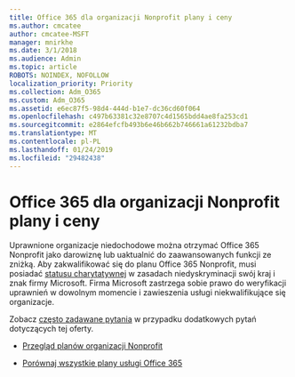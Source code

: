 ```yaml
---
title: Office 365 dla organizacji Nonprofit plany i ceny
ms.author: cmcatee
author: cmcatee-MSFT
manager: mnirkhe
ms.date: 3/1/2018
ms.audience: Admin
ms.topic: article
ROBOTS: NOINDEX, NOFOLLOW
localization_priority: Priority
ms.collection: Adm_O365
ms.custom: Adm_O365
ms.assetid: e6ec87f5-98d4-444d-b1e7-dc36cd60f064
ms.openlocfilehash: c497b63381c32e8707c4d1565bdd4ae8fa253cd1
ms.sourcegitcommit: e2864efcfb493b6e46b662b746661a61232bdba7
ms.translationtype: MT
ms.contentlocale: pl-PL
ms.lasthandoff: 01/24/2019
ms.locfileid: "29482438"
---
```

# <a name="office-365-for-nonprofit-plans-and-pricing"></a>Office 365 dla organizacji Nonprofit plany i ceny

Uprawnione organizacje niedochodowe można otrzymać Office 365 Nonprofit jako darowiznę lub uaktualnić do zaawansowanych funkcji ze zniżką. Aby zakwalifikować się do planu Office 365 Nonprofit, musi posiadać [statusu charytatywnej](https://go.microsoft.com/fwlink/p/?LinkID=330253) w zasadach niedyskryminacji swój kraj i znak firmy Microsoft. Firma Microsoft zastrzega sobie prawo do weryfikacji uprawnień w dowolnym momencie i zawieszenia usługi niekwalifikujące się organizacje. 
  
Zobacz [często zadawane pytania](https://products.office.com/en-us/nonprofit/office-365-nonprofit) w przypadku dodatkowych pytań dotyczących tej oferty. 
  
- [Przegląd planów organizacji Nonprofit](https://products.office.com/en-us/nonprofit/office-365-nonprofit-plans-and-pricing?tab=1)
    
- [Porównaj wszystkie plany usługi Office 365](https://products.office.com/en-us/business/compare-more-office-365-for-business-plans)
    

